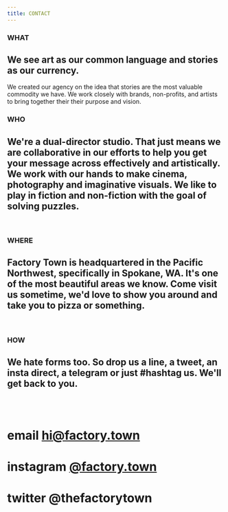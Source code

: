 ```yaml
---
title: CONTACT
---
```


### WHAT

## We see art as our common language and stories as our currency. 

We created our agency on the idea that stories are the most valuable commodity we have. We work closely with brands, non-profits, and artists to bring together their their purpose and vision. 
<BR>

### WHO

## We're a dual-director studio. That just means we are collaborative in our efforts to help you get your message across effectively and artistically. We work with our hands to make cinema, photography and imaginative visuals. We like to play in fiction and non-fiction with the goal of solving puzzles.
<BR>

### WHERE

## Factory Town is headquartered in the Pacific Northwest, specifically in Spokane, WA. It's one of the most beautiful areas we know. Come visit us sometime, we'd love to show you around and take you to pizza or something.
<BR>

### HOW

## We hate forms too. So drop us a line, a tweet, an insta direct, a telegram or just #hashtag us. We'll get back to you.
<BR>
<BR>

# email <a href="mailto:hi@factory.town?subject=There's something we want to say..." target="_top">hi@factory.town</a>

# instagram [@factory.town](http://instagram.com/factory.town)

# twitter @thefactorytown